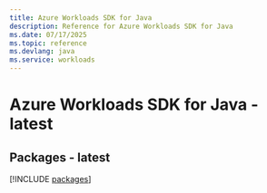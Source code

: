 ```yaml
---
title: Azure Workloads SDK for Java
description: Reference for Azure Workloads SDK for Java
ms.date: 07/17/2025
ms.topic: reference
ms.devlang: java
ms.service: workloads
---
```

# Azure Workloads SDK for Java - latest
## Packages - latest
[!INCLUDE [packages](workloads-index.md)]
